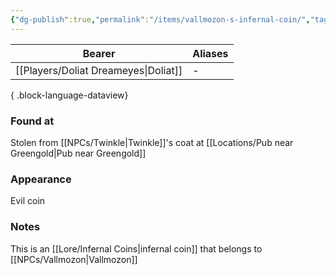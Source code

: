 ```yaml
---
{"dg-publish":true,"permalink":"/items/vallmozon-s-infernal-coin/","tags":["item"],"dgShowLocalGraph":true,"noteIcon":"item","created":"2023-12-30T13:41:16.171+01:00","updated":"2024-01-10T00:50:56.401+01:00"}
---
```


| Bearer                       | Aliases |
| ---------------------------- | ------- |
| [[Players/Doliat Dreameyes\|Doliat]] | \-      |

{ .block-language-dataview}
### Found at
Stolen from [[NPCs/Twinkle\|Twinkle]]'s coat at [[Locations/Pub near Greengold\|Pub near Greengold]]
### Appearance
Evil coin
### Notes
This is an [[Lore/Infernal Coins\|infernal coin]] that belongs to [[NPCs/Vallmozon\|Vallmozon]]